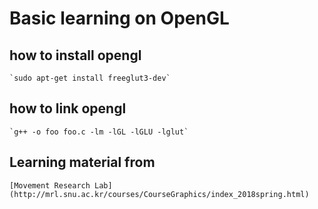 # Basic learning on OpenGL

## how to install opengl

    `sudo apt-get install freeglut3-dev`

## how to link opengl

    `g++ -o foo foo.c -lm -lGL -lGLU -lglut`

## Learning material from

    [Movement Research Lab](http://mrl.snu.ac.kr/courses/CourseGraphics/index_2018spring.html)